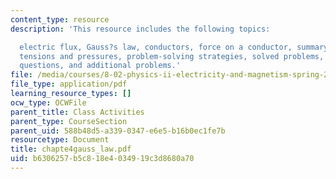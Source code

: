 ```yaml
---
content_type: resource
description: 'This resource includes the following topics:

  electric flux, Gauss?s law, conductors, force on a conductor, summary, appendix:
  tensions and pressures, problem-solving strategies, solved problems, conceptual
  questions, and additional problems.'
file: /media/courses/8-02-physics-ii-electricity-and-magnetism-spring-2007/b6306257b5c818e4034919c3d8680a70_chapte4gauss_law.pdf
file_type: application/pdf
learning_resource_types: []
ocw_type: OCWFile
parent_title: Class Activities
parent_type: CourseSection
parent_uid: 588b48d5-a339-0347-e6e5-b16b0ec1fe7b
resourcetype: Document
title: chapte4gauss_law.pdf
uid: b6306257-b5c8-18e4-0349-19c3d8680a70
---
```

